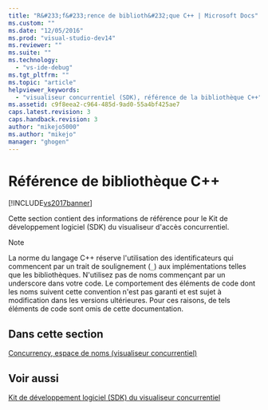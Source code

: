 ```yaml
---
title: "R&#233;f&#233;rence de biblioth&#232;que C++ | Microsoft Docs"
ms.custom: ""
ms.date: "12/05/2016"
ms.prod: "visual-studio-dev14"
ms.reviewer: ""
ms.suite: ""
ms.technology: 
  - "vs-ide-debug"
ms.tgt_pltfrm: ""
ms.topic: "article"
helpviewer_keywords: 
  - "visualiseur concurrentiel (SDK), référence de la bibliothèque C++"
ms.assetid: c9f8eea2-c964-485d-9ad0-55a4bf425ae7
caps.latest.revision: 3
caps.handback.revision: 3
author: "mikejo5000"
ms.author: "mikejo"
manager: "ghogen"
---
```

# R&#233;f&#233;rence de biblioth&#232;que C++
[!INCLUDE[vs2017banner](../code-quality/includes/vs2017banner.md)]

Cette section contient des informations de référence pour le Kit de développement logiciel \(SDK\) du visualiseur d'accès concurrentiel.  
  
> [!NOTE]
>  La norme du langage C\+\+ réserve l'utilisation des identificateurs qui commencent par un trait de soulignement \(`_`\) aux implémentations telles que les bibliothèques.  N'utilisez pas de noms commençant par un underscore dans votre code.  Le comportement des éléments de code dont les noms suivent cette convention n'est pas garanti et est sujet à modification dans les versions ultérieures.  Pour ces raisons, de tels éléments de code sont omis de cette documentation.  
  
## Dans cette section  
 [Concurrency, espace de noms \(visualiseur concurrentiel\)](../profiling/concurrency-namespace-concurrency-visualizer.md)  
  
## Voir aussi  
 [Kit de développement logiciel \(SDK\) du visualiseur concurrentiel](../profiling/concurrency-visualizer-sdk.md)